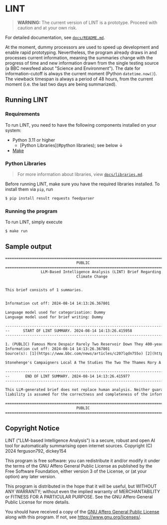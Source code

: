 # LINT
> **WARNING:** The current version of LINT is a prototype. Proceed with caution and at your own risk.

For detailed documentation, see [`docs/README.md`](docs/README.md).

At the moment, dummy processors are used to speed up development and enable rapid prototyping.
Nevertheless, the program already draws in and processes current information, meaning the summaries change
with the progress of time and new information drawn from the single testing source (a BBC newsfeed
about "Science and Environment"). The date for information-cutoff is always the current moment
(Python `datetime.now()`). The viewback timespan is always a period of 48 hours, from the current moment
(i.e. the last two days are being summarized).

## Running LINT

### Requirements
To run LINT, you need to have the following components installed on your system:

* Python 3.11 or higher
    * [Python Libraries](#python libraries); see below ↓
* [Make](https://en.wikipedia.org/wiki/Make_(software))

### Python Libraries
> For more information about libraries, view [`docs/libraries.md`](docs/libraries.md).

Before running LINT, make sure you have the required libraries installed.
To install them via `pip`, run
```sh
$ pip install result requests feedparser
```

### Running the program
To run LINT, simply execute
```sh
$ make run
```

## Sample output
```txt
================================================================================
                                PUBLIC
================================================================================
                LLM-Based Intelligence Analysis (LINT) Brief Regarding
                                Climate Change


This brief consists of 1 summaries.


Information cut off: 2024-08-14 14:13:26.367801

Language model used for categorisation: Dummy
Language model used for brief writing: Dummy

---------------------------------------------------------------------------------
--      START OF LINT SUMMARY. 2024-08-14 14:13:26.415958                      --
---------------------------------------------------------------------------------

1. (PUBLIC) Famous More Despair Rarely Two Reservoir Down They 400-year Water Witness World's X-rays Government Complex UK Oxygen Europe's Satellite Musk's Who
Information cut off: 2024-08-14 14:13:26.367801
Source(s): [1](https://www.bbc.com/news/articles/c207lqdn755o) [2](https://www.bbc.com/news/articles/cy4ldkpz1klo) [[+ 19 sources...]

Stonehenge's Campaigners Local A The Studies The Two The Thames Rory A The The Scientists The The After A The A

---------------------------------------------------------------------------------
--       END OF LINT SUMMARY. 2024-08-14 14:13:26.415977                       --
---------------------------------------------------------------------------------

This LLM-generated brief does not replace human analysis. Neither guarantee nor
liability is assumed for the correctness and completeness of the information.

================================================================================
                                PUBLIC
================================================================================
```

## Copyright Notice

LINT ("LLM-based Intelligence Analysis") is a secure, robust and open AI tool for automatically summarising open internet sources.
Copyright (C) 2024  ferguson792, dickey154

This program is free software: you can redistribute it and/or modify
it under the terms of the GNU Affero General Public License as
published by the Free Software Foundation, either version 3 of the
License, or (at your option) any later version.

This program is distributed in the hope that it will be useful,
but WITHOUT ANY WARRANTY; without even the implied warranty of
MERCHANTABILITY or FITNESS FOR A PARTICULAR PURPOSE.  See the
GNU Affero General Public License for more details.

You should have received a copy of the [GNU Affero General Public License](LICENSE.txt)
along with this program.  If not, see <https://www.gnu.org/licenses/>.
